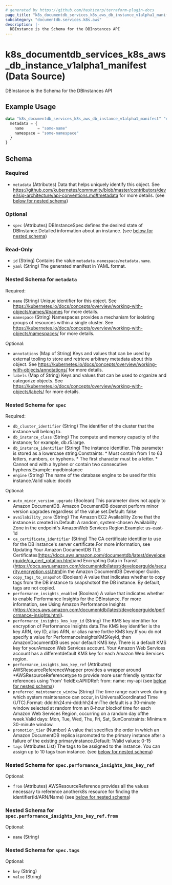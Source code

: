 ```yaml
---
# generated by https://github.com/hashicorp/terraform-plugin-docs
page_title: "k8s_documentdb_services_k8s_aws_db_instance_v1alpha1_manifest Data Source - terraform-provider-k8s"
subcategory: "documentdb.services.k8s.aws"
description: |-
  DBInstance is the Schema for the DBInstances API
---
```


# k8s_documentdb_services_k8s_aws_db_instance_v1alpha1_manifest (Data Source)

DBInstance is the Schema for the DBInstances API

## Example Usage

```terraform
data "k8s_documentdb_services_k8s_aws_db_instance_v1alpha1_manifest" "example" {
  metadata = {
    name      = "some-name"
    namespace = "some-namespace"
  }
}
```

<!-- schema generated by tfplugindocs -->
## Schema

### Required

- `metadata` (Attributes) Data that helps uniquely identify this object. See https://github.com/kubernetes/community/blob/master/contributors/devel/sig-architecture/api-conventions.md#metadata for more details. (see [below for nested schema](#nestedatt--metadata))

### Optional

- `spec` (Attributes) DBInstanceSpec defines the desired state of DBInstance.Detailed information about an instance. (see [below for nested schema](#nestedatt--spec))

### Read-Only

- `id` (String) Contains the value `metadata.namespace/metadata.name`.
- `yaml` (String) The generated manifest in YAML format.

<a id="nestedatt--metadata"></a>
### Nested Schema for `metadata`

Required:

- `name` (String) Unique identifier for this object. See https://kubernetes.io/docs/concepts/overview/working-with-objects/names/#names for more details.
- `namespace` (String) Namespaces provides a mechanism for isolating groups of resources within a single cluster. See https://kubernetes.io/docs/concepts/overview/working-with-objects/namespaces/ for more details.

Optional:

- `annotations` (Map of String) Keys and values that can be used by external tooling to store and retrieve arbitrary metadata about this object. See https://kubernetes.io/docs/concepts/overview/working-with-objects/annotations/ for more details.
- `labels` (Map of String) Keys and values that can be used to organize and categorize objects. See https://kubernetes.io/docs/concepts/overview/working-with-objects/labels/ for more details.


<a id="nestedatt--spec"></a>
### Nested Schema for `spec`

Required:

- `db_cluster_identifier` (String) The identifier of the cluster that the instance will belong to.
- `db_instance_class` (String) The compute and memory capacity of the instance; for example, db.r5.large.
- `db_instance_identifier` (String) The instance identifier. This parameter is stored as a lowercase string.Constraints:   * Must contain from 1 to 63 letters, numbers, or hyphens.   * The first character must be a letter.   * Cannot end with a hyphen or contain two consecutive hyphens.Example: mydbinstance
- `engine` (String) The name of the database engine to be used for this instance.Valid value: docdb

Optional:

- `auto_minor_version_upgrade` (Boolean) This parameter does not apply to Amazon DocumentDB. Amazon DocumentDB doesnot perform minor version upgrades regardless of the value set.Default: false
- `availability_zone` (String) The Amazon EC2 Availability Zone that the instance is created in.Default: A random, system-chosen Availability Zone in the endpoint's AmazonWeb Services Region.Example: us-east-1d
- `ca_certificate_identifier` (String) The CA certificate identifier to use for the DB instance's server certificate.For more information, see Updating Your Amazon DocumentDB TLS Certificates(https://docs.aws.amazon.com/documentdb/latest/developerguide/ca_cert_rotation.html)and Encrypting Data in Transit (https://docs.aws.amazon.com/documentdb/latest/developerguide/security.encryption.ssl.html)in the Amazon DocumentDB Developer Guide.
- `copy_tags_to_snapshot` (Boolean) A value that indicates whether to copy tags from the DB instance to snapshotsof the DB instance. By default, tags are not copied.
- `performance_insights_enabled` (Boolean) A value that indicates whether to enable Performance Insights for the DBInstance. For more information, see Using Amazon Performance Insights (https://docs.aws.amazon.com/documentdb/latest/developerguide/performance-insights.html).
- `performance_insights_kms_key_id` (String) The KMS key identifier for encryption of Performance Insights data.The KMS key identifier is the key ARN, key ID, alias ARN, or alias name forthe KMS key.If you do not specify a value for PerformanceInsightsKMSKeyId, then AmazonDocumentDB uses your default KMS key. There is a default KMS key for yourAmazon Web Services account. Your Amazon Web Services account has a differentdefault KMS key for each Amazon Web Services region.
- `performance_insights_kms_key_ref` (Attributes) AWSResourceReferenceWrapper provides a wrapper around *AWSResourceReferencetype to provide more user friendly syntax for references using 'from' fieldEx:APIIDRef:	from:	  name: my-api (see [below for nested schema](#nestedatt--spec--performance_insights_kms_key_ref))
- `preferred_maintenance_window` (String) The time range each week during which system maintenance can occur, in UniversalCoordinated Time (UTC).Format: ddd:hh24:mi-ddd:hh24:miThe default is a 30-minute window selected at random from an 8-hour blockof time for each Amazon Web Services Region, occurring on a random day ofthe week.Valid days: Mon, Tue, Wed, Thu, Fri, Sat, SunConstraints: Minimum 30-minute window.
- `promotion_tier` (Number) A value that specifies the order in which an Amazon DocumentDB replica ispromoted to the primary instance after a failure of the existing primaryinstance.Default: 1Valid values: 0-15
- `tags` (Attributes List) The tags to be assigned to the instance. You can assign up to 10 tags toan instance. (see [below for nested schema](#nestedatt--spec--tags))

<a id="nestedatt--spec--performance_insights_kms_key_ref"></a>
### Nested Schema for `spec.performance_insights_kms_key_ref`

Optional:

- `from` (Attributes) AWSResourceReference provides all the values necessary to reference anotherk8s resource for finding the identifier(Id/ARN/Name) (see [below for nested schema](#nestedatt--spec--performance_insights_kms_key_ref--from))

<a id="nestedatt--spec--performance_insights_kms_key_ref--from"></a>
### Nested Schema for `spec.performance_insights_kms_key_ref.from`

Optional:

- `name` (String)



<a id="nestedatt--spec--tags"></a>
### Nested Schema for `spec.tags`

Optional:

- `key` (String)
- `value` (String)
